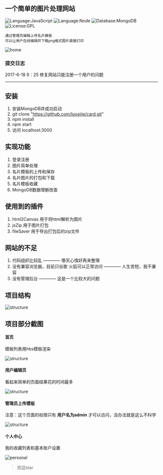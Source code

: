 ## 一个简单的图片处理网站

![Language:JavaScript](https://img.shields.io/badge/Language-%20JavaScript%20-orange.svg)
![Language:Node](https://img.shields.io/badge/Language-%20Node%20-green.svg)
![Database:MongoDB](https://img.shields.io/badge/style-plastic-green.svg?Database=MonogBD)
![License:GPL](https://img.shields.io/cran/l/devtools.svg)

```
通过管理员编辑上传名片模板
可以让用户在线编辑并下载png格式图片直接打印
```



![home](https://github.com/luosijie/Front-end-Blog/blob/master/img/a.PNG?raw=true)


### 提交日志
2017-6-18 9：25 修复网站只能注册一个用户的问题

------






## 安装
1. 安装MongoDB并成功启动
2. git clone "https://github.com/luosijie/card.git"
3. npm install
4. npm start
5. 访问 localhost:3000

## 实现功能
1. 登录注册
2. 图片简单处理
3. 名片模板的上传和保存
4. 名片图片的打包和下载
4. 名片模板收藏
5. MongoDB数据增删改查

## 使用到的插件
1. html2Canvas 用于将html解析为图片
2. jsZip 用于图片打包
3. fileSaver 用于导出打包后的zip文件

## 网站的不足
1. 代码组织比较乱 ———— 哪天心情好再来整理
2. 没有兼容浏览器，目前只谷歌 火狐可以正常访问 ———— 人生苦短，我不兼容
3. 没有管理后台 ———— 这是一个比较大的问题

## 项目结构

![structure](https://github.com/luosijie/Front-end-Blog/blob/master/img/structure.PNG?raw=true)

## 项目部分截图
#### 首页
模板列表用hbs模板渲染

![structure](https://github.com/luosijie/Front-end-Blog/blob/master/img/home.PNG?raw=true)

#### 用户编辑页
看起来简单的页面结果花的时间最多

![structure](https://github.com/luosijie/Front-end-Blog/blob/master/img/edit.PNG)

#### 管理员上传模板
注意：这个页面的权限只有 **用户名为admin** 才可以访问，没办法就是这么不科学

![structure](https://github.com/luosijie/Front-end-Blog/blob/master/img/upload.PNG?raw=true)

#### 个人中心
我的收藏列表和基本账户设置

![personal](https://github.com/luosijie/Front-end-Blog/blob/master/img/personal.PNG?raw=true)


> 欢迎star

